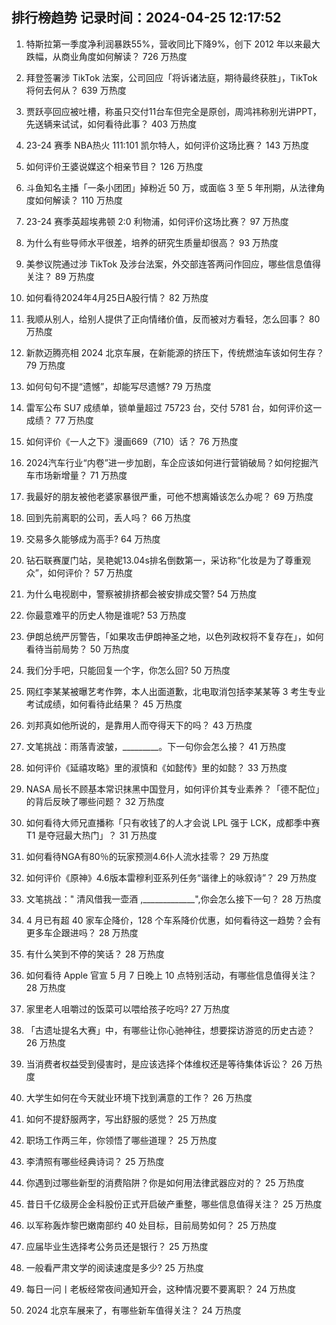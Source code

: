
## 排行榜趋势 记录时间：2024-04-25 12:17:52
  
  1. 特斯拉第一季度净利润暴跌55%，营收同比下降9%，创下 2012 年以来最大跌幅，从商业角度如何解读？ 726 万热度
    
  2. 拜登签署涉 TikTok 法案，公司回应「将诉诸法庭，期待最终获胜」，TikTok 将何去何从？ 639 万热度
    
  3. 贾跃亭回应被吐槽，称虽只交付11台车但完全是原创，周鸿祎称别光讲PPT，先送辆来试试，如何看待此事？ 403 万热度
    
  4. 23-24 赛季 NBA热火 111:101 凯尔特人，如何评价这场比赛？ 143 万热度
    
  5. 如何评价王婆说媒这个相亲节目？ 126 万热度
    
  6. 斗鱼知名主播「一条小团团」掉粉近 50 万，或面临 3 至 5 年刑期，从法律角度如何解读？ 110 万热度
    
  7. 23-24 赛季英超埃弗顿 2:0 利物浦，如何评价这场比赛？ 97 万热度
    
  8. 为什么有些导师水平很差，培养的研究生质量却很高？ 93 万热度
    
  9. 美参议院通过涉 TikTok 及涉台法案，外交部连答两问作回应，哪些信息值得关注？ 89 万热度
    
  10. 如何看待2024年4月25日A股行情？ 82 万热度
    
  11. 我顺从别人，给别人提供了正向情绪价值，反而被对方看轻，怎么回事？ 80 万热度
    
  12. 新款迈腾亮相 2024 北京车展，在新能源的挤压下，传统燃油车该如何生存？ 79 万热度
    
  13. 如何句句不提“遗憾”，却能写尽遗憾? 79 万热度
    
  14. 雷军公布 SU7 成绩单，锁单量超过 75723 台，交付 5781 台，如何评价这一成绩？ 77 万热度
    
  15. 如何评价《一人之下》漫画669（710）话？ 76 万热度
    
  16. 2024汽车行业“内卷”进一步加剧，车企应该如何进行营销破局？如何挖掘汽车市场新增量？ 71 万热度
    
  17. 我最好的朋友被他老婆家暴很严重，可他不想离婚该怎么办呢？ 69 万热度
    
  18. 回到先前离职的公司，丢人吗？ 66 万热度
    
  19. 交易多久能够成为高手? 64 万热度
    
  20. 钻石联赛厦门站，吴艳妮13.04s排名倒数第一，采访称“化妆是为了尊重观众”，如何评价？ 57 万热度
    
  21. 为什么电视剧中，警察被排挤都会被安排成交警? 54 万热度
    
  22. 你最意难平的历史人物是谁呢? 53 万热度
    
  23. 伊朗总统严厉警告，「如果攻击伊朗神圣之地，以色列政权将不复存在」，如何看待当前局势？ 50 万热度
    
  24. 我们分手吧，只能回复一个字，你怎么回? 50 万热度
    
  25. 网红李某某被曝艺考作弊，本人出面道歉，北电取消包括李某某等 3 考生专业考试成绩，如何看待此结果？ 45 万热度
    
  26. 刘邦真如他所说的，是靠用人而夺得天下的吗？ 43 万热度
    
  27. 文笔挑战：雨落青波皱，_________。下一句你会怎么接？ 41 万热度
    
  28. 如何评价《延禧攻略》里的淑慎和《如懿传》里的如懿？ 33 万热度
    
  29. NASA 局长不顾基本常识抹黑中国登月，如何评价其专业素养？「德不配位」的背后反映了哪些问题？ 32 万热度
    
  30. 如何看待大师兄直播称「只有收钱了的人才会说 LPL 强于 LCK，成都季中赛 T1 是夺冠最大热门」？ 31 万热度
    
  31. 如何看待NGA有80％的玩家预测4.6仆人流水挂零？ 29 万热度
    
  32. 如何评价《原神》4.6版本雷穆利亚系列任务“谐律上的咏叙诗”？ 29 万热度
    
  33. 文笔挑战：" 清风借我一壶酒 ,_____________",你会怎么接下一句？ 28 万热度
    
  34. 4 月已有超 40 家车企降价，128 个车系降价优惠，如何看待这一趋势？会有更多车企跟进吗？ 28 万热度
    
  35. 有什么笑到不停的笑话？ 28 万热度
    
  36. 如何看待 Apple 官宣 5 月 7 日晚上 10 点特别活动，有哪些信息值得关注？ 28 万热度
    
  37. 家里老人咀嚼过的饭菜可以喂给孩子吃吗? 27 万热度
    
  38. 「古遗址提名大赛」中，有哪些让你心驰神往，想要探访游览的历史古迹？ 26 万热度
    
  39. 当消费者权益受到侵害时，是应该选择个体维权还是等待集体诉讼？ 26 万热度
    
  40. 大学生如何在今天就业环境下找到满意的工作？ 26 万热度
    
  41. 如何不提舒服两字，写出舒服的感觉？ 25 万热度
    
  42. 职场工作两三年，你领悟了哪些道理？ 25 万热度
    
  43. 李清照有哪些经典诗词？ 25 万热度
    
  44. 你遇到过哪些新型的消费陷阱？你是如何用法律武器应对的？ 25 万热度
    
  45. 昔日千亿级房企金科股份正式开启破产重整，哪些信息值得关注？ 25 万热度
    
  46. 以军称轰炸黎巴嫩南部约 40 处目标，目前局势如何？ 25 万热度
    
  47. 应届毕业生选择考公务员还是银行？ 25 万热度
    
  48. 一般看严肃文学的阅读速度是多少? 25 万热度
    
  49. 每日一问丨老板经常夜间通知开会，这种情况要不要离职？ 24 万热度
    
  50. 2024 北京车展来了，有哪些新车值得关注？ 24 万热度
    